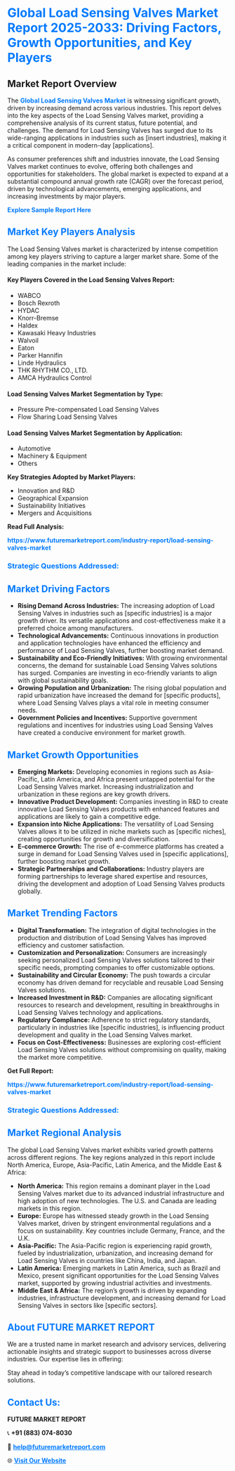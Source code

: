 <h1 style="color: #007BFF;">Global Load Sensing Valves Market Report 2025-2033: Driving Factors, Growth Opportunities, and Key Players</h1>

<section id="overview">
<h2>Market Report Overview</h2>
<p>The <a href="https://www.futuremarketreport.com/industry-report/load-sensing-valves-market" style="color: #007BFF; text-decoration: none;"><strong>Global Load Sensing Valves Market</strong></a> is witnessing significant growth, driven by increasing demand across various industries. This report delves into the key aspects of the Load Sensing Valves market, providing a comprehensive analysis of its current status, future potential, and challenges. The demand for Load Sensing Valves has surged due to its wide-ranging applications in industries such as [insert industries], making it a critical component in modern-day [applications].</p>
<p>As consumer preferences shift and industries innovate, the Load Sensing Valves market continues to evolve, offering both challenges and opportunities for stakeholders. The global market is expected to expand at a substantial compound annual growth rate (CAGR) over the forecast period, driven by technological advancements, emerging applications, and increasing investments by major players.</p>
</section>

<section id="overview">
<p><a href="https://www.futuremarketreport.com/request-sample/reportId=41716" style="color: #007BFF; text-decoration: none;"><strong>Explore Sample Report Here</strong></a></p>
</section>

<section id="key-players">
<h2 style="color: #007BFF;">Market Key Players Analysis</h2>
<p>The Load Sensing Valves market is characterized by intense competition among key players striving to capture a larger market share. Some of the leading companies in the market include:</p>
<h4>Key Players Covered in the Load Sensing Valves Report:</h4>
<ul><li>WABCO</li><li>Bosch Rexroth</li><li>HYDAC</li><li>Knorr-Bremse</li><li>Haldex</li><li>Kawasaki Heavy Industries</li><li>Walvoil</li><li>Eaton</li><li>Parker Hannifin</li><li>Linde Hydraulics</li><li>THK RHYTHM CO., LTD.</li><li>AMCA Hydraulics Control</li></ul>
<h4>Load Sensing Valves Market Segmentation by Type:</h4>
<ul><li>Pressure Pre-compensated Load Sensing Valves</li><li>Flow Sharing Load Sensing Valves</li></ul>

<h4>Load Sensing Valves Market Segmentation by Application:</h4>
<ul><li>Automotive</li><li>Machinery &amp; Equipment</li><li>Others</li></ul>
<p><strong>Key Strategies Adopted by Market Players:</strong></p>
<ul>
<li>Innovation and R&D</li>
<li>Geographical Expansion</li>
<li>Sustainability Initiatives</li>
<li>Mergers and Acquisitions</li>
</ul>
</section>

<section>
<p><strong>Read Full Analysis: </strong></p><a href="https://www.futuremarketreport.com/industry-report/load-sensing-valves-market" style="color: #007BFF; text-decoration: none;"><strong>https://www.futuremarketreport.com/industry-report/load-sensing-valves-market</strong></a>
<h3 style="color: #007BFF;">Strategic Questions Addressed:</h3>
</section>

<section id="driving-factors">
<h2 style="color: #007BFF;">Market Driving Factors</h2>
<ul>
<li><strong>Rising Demand Across Industries:</strong> The increasing adoption of Load Sensing Valves in industries such as [specific industries] is a major growth driver. Its versatile applications and cost-effectiveness make it a preferred choice among manufacturers.</li>
<li><strong>Technological Advancements:</strong> Continuous innovations in production and application technologies have enhanced the efficiency and performance of Load Sensing Valves, further boosting market demand.</li>
<li><strong>Sustainability and Eco-Friendly Initiatives:</strong> With growing environmental concerns, the demand for sustainable Load Sensing Valves solutions has surged. Companies are investing in eco-friendly variants to align with global sustainability goals.</li>
<li><strong>Growing Population and Urbanization:</strong> The rising global population and rapid urbanization have increased the demand for [specific products], where Load Sensing Valves plays a vital role in meeting consumer needs.</li>
<li><strong>Government Policies and Incentives:</strong> Supportive government regulations and incentives for industries using Load Sensing Valves have created a conducive environment for market growth.</li>
</ul>
</section>

<section id="growth-opportunities">
<h2 style="color: #007BFF;">Market Growth Opportunities</h2>
<ul>
<li><strong>Emerging Markets:</strong> Developing economies in regions such as Asia-Pacific, Latin America, and Africa present untapped potential for the Load Sensing Valves market. Increasing industrialization and urbanization in these regions are key growth drivers.</li>
<li><strong>Innovative Product Development:</strong> Companies investing in R&D to create innovative Load Sensing Valves products with enhanced features and applications are likely to gain a competitive edge.</li>
<li><strong>Expansion into Niche Applications:</strong> The versatility of Load Sensing Valves allows it to be utilized in niche markets such as [specific niches], creating opportunities for growth and diversification.</li>
<li><strong>E-commerce Growth:</strong> The rise of e-commerce platforms has created a surge in demand for Load Sensing Valves used in [specific applications], further boosting market growth.</li>
<li><strong>Strategic Partnerships and Collaborations:</strong> Industry players are forming partnerships to leverage shared expertise and resources, driving the development and adoption of Load Sensing Valves products globally.</li>
</ul>
</section>

<section id="trending-factors">
<h2 style="color: #007BFF;">Market Trending Factors</h2>
<ul>
<li><strong>Digital Transformation:</strong> The integration of digital technologies in the production and distribution of Load Sensing Valves has improved efficiency and customer satisfaction.</li>
<li><strong>Customization and Personalization:</strong> Consumers are increasingly seeking personalized Load Sensing Valves solutions tailored to their specific needs, prompting companies to offer customizable options.</li>
<li><strong>Sustainability and Circular Economy:</strong> The push towards a circular economy has driven demand for recyclable and reusable Load Sensing Valves solutions.</li>
<li><strong>Increased Investment in R&D:</strong> Companies are allocating significant resources to research and development, resulting in breakthroughs in Load Sensing Valves technology and applications.</li>
<li><strong>Regulatory Compliance:</strong> Adherence to strict regulatory standards, particularly in industries like [specific industries], is influencing product development and quality in the Load Sensing Valves market.</li>
<li><strong>Focus on Cost-Effectiveness:</strong> Businesses are exploring cost-efficient Load Sensing Valves solutions without compromising on quality, making the market more competitive.</li>
</ul>
</section>

<section>
<p><strong>Get Full Report: </strong></p><a href="https://www.futuremarketreport.com/industry-report/load-sensing-valves-market" style="color: #007BFF; text-decoration: none;"><strong>https://www.futuremarketreport.com/industry-report/load-sensing-valves-market</strong></a>
<h3 style="color: #007BFF;">Strategic Questions Addressed:</h3>
</section>


<section id="regional-analysis">
<h2 style="color: #007BFF;">Market Regional Analysis</h2>
<p>The global Load Sensing Valves market exhibits varied growth patterns across different regions. The key regions analyzed in this report include North America, Europe, Asia-Pacific, Latin America, and the Middle East & Africa:</p>
<ul>
<li><strong>North America:</strong> This region remains a dominant player in the Load Sensing Valves market due to its advanced industrial infrastructure and high adoption of new technologies. The U.S. and Canada are leading markets in this region.</li>
<li><strong>Europe:</strong> Europe has witnessed steady growth in the Load Sensing Valves market, driven by stringent environmental regulations and a focus on sustainability. Key countries include Germany, France, and the U.K.</li>
<li><strong>Asia-Pacific:</strong> The Asia-Pacific region is experiencing rapid growth, fueled by industrialization, urbanization, and increasing demand for Load Sensing Valves in countries like China, India, and Japan.</li>
<li><strong>Latin America:</strong> Emerging markets in Latin America, such as Brazil and Mexico, present significant opportunities for the Load Sensing Valves market, supported by growing industrial activities and investments.</li>
<li><strong>Middle East & Africa:</strong> The region’s growth is driven by expanding industries, infrastructure development, and increasing demand for Load Sensing Valves in sectors like [specific sectors].</li>
</ul>
</section>

<footer>
<h2 style="color: #007BFF;">About FUTURE MARKET REPORT</h2>
<p>We are a trusted name in market research and advisory services, delivering actionable insights and strategic support to businesses across diverse industries. Our expertise lies in offering:</p>

<p>Stay ahead in today’s competitive landscape with our tailored research solutions.</p>

<h2 style="color: #007BFF;">Contact Us:</h2>
<p><strong>FUTURE MARKET REPORT</strong></p>
<p>📞 <strong>+91 (883) 074-8030</strong></p>
<p>📧 <strong><a href="mailto:help@futuremarketreport.com" style="color: #007BFF;">help@futuremarketreport.com</a></strong></p>
<p>🌐 <strong><a href="https://www.futuremarketreport.com/" style="color: #007BFF;">Visit Our Website</a></strong></p>
</footer>